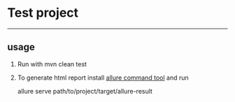 # Test project

----
## usage
1. Run with mvn clean test
2. To generate html report install [allure command tool](https://github.com/etki/allure-cli) and run


    allure serve path/to/project/target/allure-result
